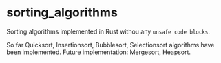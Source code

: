 # sorting_algorithms
Sorting algorithms implemented in Rust withou any `unsafe code blocks`.

So far Quicksort, Insertionsort, Bubblesort, Selectionsort algorithms have been implemented.
Future implementation: Mergesort, Heapsort.
